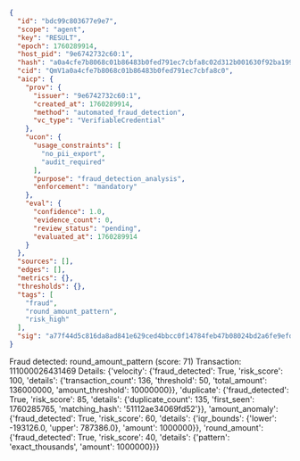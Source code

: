 ```json
{
  "id": "bdc99c803677e9e7",
  "scope": "agent",
  "key": "RESULT",
  "epoch": 1760289914,
  "host_pid": "9e6742732c60:1",
  "hash": "a0a4cfe7b8068c01b86483b0fed791ec7cbfa8c02d312b001630f92ba199cd4b",
  "cid": "QmV1a0a4cfe7b8068c01b86483b0fed791ec7cbfa8c0",
  "aicp": {
    "prov": {
      "issuer": "9e6742732c60:1",
      "created_at": 1760289914,
      "method": "automated_fraud_detection",
      "vc_type": "VerifiableCredential"
    },
    "ucon": {
      "usage_constraints": [
        "no_pii_export",
        "audit_required"
      ],
      "purpose": "fraud_detection_analysis",
      "enforcement": "mandatory"
    },
    "eval": {
      "confidence": 1.0,
      "evidence_count": 0,
      "review_status": "pending",
      "evaluated_at": 1760289914
    }
  },
  "sources": [],
  "edges": [],
  "metrics": {},
  "thresholds": {},
  "tags": [
    "fraud",
    "round_amount_pattern",
    "risk_high"
  ],
  "sig": "a77f44d5c816da8ad841e629ced4bbcc0f14784feb47b08024bd2a6fe9efd720"
}
```

Fraud detected: round_amount_pattern (score: 71)
Transaction: 111000026431469
Details: {'velocity': {'fraud_detected': True, 'risk_score': 100, 'details': {'transaction_count': 136, 'threshold': 50, 'total_amount': 136000000, 'amount_threshold': 10000000}}, 'duplicate': {'fraud_detected': True, 'risk_score': 85, 'details': {'duplicate_count': 135, 'first_seen': 1760285765, 'matching_hash': '51112ae34069fd52'}}, 'amount_anomaly': {'fraud_detected': True, 'risk_score': 60, 'details': {'iqr_bounds': {'lower': -193126.0, 'upper': 787386.0}, 'amount': 1000000}}, 'round_amount': {'fraud_detected': True, 'risk_score': 40, 'details': {'pattern': 'exact_thousands', 'amount': 1000000}}}